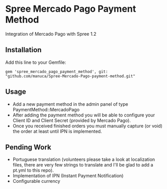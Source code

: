 Spree Mercado Pago Payment Method
=================================

Integration of Mercado Pago with Spree 1.2

Installation
------------

Add this line to your Gemfile:

```
gem 'spree_mercado_pago_payment_method', git: "github.com/manuca/Spree-Mercado-Pago-payment-method.git"
```

Usage
-----

- Add a new payment method in the admin panel of type PaymentMethod::MercadoPago
- After adding the payment method you will be able to configure your Client ID and Client Secret (provided by Mercado Pago).
- Once you received finished orders you must manually capture (or void) the order at least until IPN is implemented.

Pending Work
------------

- Portuguese translation (volunteers please take a look at localization files, there are very few strings to translate and I'll be glad to add a pt.yml to this repo).
- Implementation of IPN (Instant Payment Notification)
- Configurable currency
